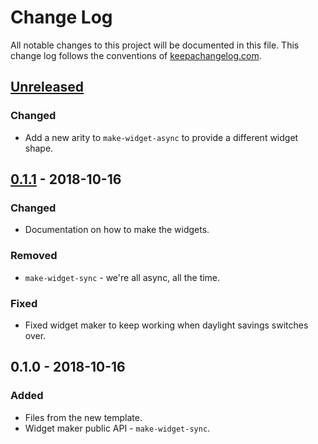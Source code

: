# Change Log
All notable changes to this project will be documented in this file. This change log follows the conventions of [keepachangelog.com](http://keepachangelog.com/).

## [Unreleased][unreleased]
### Changed
- Add a new arity to `make-widget-async` to provide a different widget shape.

## [0.1.1] - 2018-10-16
### Changed
- Documentation on how to make the widgets.

### Removed
- `make-widget-sync` - we're all async, all the time.

### Fixed
- Fixed widget maker to keep working when daylight savings switches over.

## 0.1.0 - 2018-10-16
### Added
- Files from the new template.
- Widget maker public API - `make-widget-sync`.

[unreleased]: https://github.com/your-name/testsip/compare/0.1.1...HEAD
[0.1.1]: https://github.com/your-name/testsip/compare/0.1.0...0.1.1
